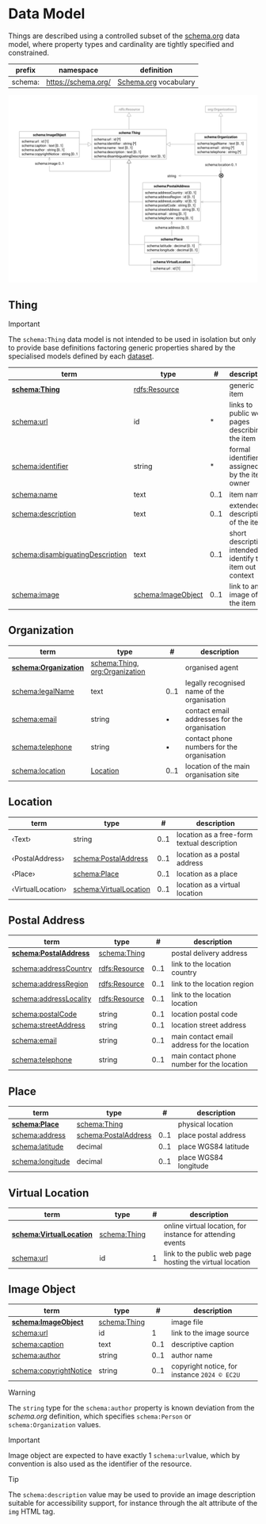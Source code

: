 # Data Model

Things are described using a controlled subset of the [schema.org](https://schema.org) data model, where property types
and cardinality are tightly specified and constrained.

| prefix  | namespace           | definition                                   |
|---------|---------------------|----------------------------------------------|
| schema: | https://schema.org/ | [Schema.org](https://schema.org/) vocabulary |

![thing data model](index/things.svg)

## Thing

> [!IMPORTANT]
>
> The `schema:Thing` data model is not intended to be used in isolation but only to provide base
> definitions factoring generic properties shared by the specialised models defined by each [dataset](./index.md).

| term                                                                             | type                                   | #    | description                                                    |
|----------------------------------------------------------------------------------|----------------------------------------|------|----------------------------------------------------------------|
| **[schema:Thing](https://schema.org/Thing)**                                     | [rdfs:Resource](resources.md#resource) |      | generic item                                                   |
| [schema:url](https://schema.org/url)                                             | id                                     | *    | links to public web pages describing the item                  |
| [schema:identifier](https://schema.org/identifier)                               | string                                 | *    | formal identifiers assigned by the item owner                  |
| [schema:name](https://schema.org/name)                                           | text                                   | 0..1 | item name                                                      |
| [schema:description](https://schema.org/description)                             | text                                   | 0..1 | extended  description of the item                              |
| [schema:disambiguatingDescription](https://schema.org/disambiguatingDescription) | text                                   | 0..1 | short description intended to identify the item out of context |
| [schema:image](https://schema.org/image)                                         | [schema:ImageObject](#image-object)    | 0..1 | link to an image of the item                                   |

## Organization

| term                                                       | type                                                               | #    | description                                  |
|------------------------------------------------------------|--------------------------------------------------------------------|------|----------------------------------------------|
| **[schema:Organization](https://schema.org/Organization)** | [schema:Thing](#thing), [org:Organization](agents.md#organization) |      | organised agent                              |
| [schema:legalName](https://schema.org/legalName)           | text                                                               | 0..1 | legally recognised name of the organisation  |
| [schema:email](https://schema.org/email)                   | string                                                             | ▪    | contact email addresses for the organisation |
| [schema:telephone](https://schema.org/telephone)           | string                                                             | ▪    | contact phone numbers for the organisation   |
| [schema:location](https://schema.org/location)             | [Location](#location)                                              | 0..1 | location of the main organisation site       |

## Location

| term              | type                                        | #    | description                                 |
|-------------------|---------------------------------------------|------|---------------------------------------------|
| ‹Text›            | string                                      | 0..1 | location as a free-form textual description |
| ‹PostalAddress›   | [schema:PostalAddress](#postal-address)     | 0..1 | location as a postal address                |
| ‹Place›           | [schema:Place](#place)                      | 0..1 | location as a place                         |
| ‹VirtualLocation› | [schema:VirtualLocation](#virtual-location) | 0..1 | location as a virtual location              |

## Postal Address

| term                                                         | type                                   | #    | description                                 |
|--------------------------------------------------------------|----------------------------------------|------|---------------------------------------------|
| **[schema:PostalAddress](https://schema.org/PostalAddress)** | [schema:Thing](#thing)                 |      | postal delivery address                     |
| [schema:addressCountry](https://schema.org/addressCountry)   | [rdfs:Resource](resources.md#resource) | 0..1 | link to the location country                |
| [schema:addressRegion](https://schema.org/addressRegion)     | [rdfs:Resource](resources.md#resource) | 0..1 | link to the location region                 |
| [schema:addressLocality](https://schema.org/addressLocality) | [rdfs:Resource](resources.md#resource) | 0..1 | link to the location location               |
| [schema:postalCode](https://schema.org/postalCode)           | string                                 | 0..1 | location postal code                        |
| [schema:streetAddress](https://schema.org/streetAddress)     | string                                 | 0..1 | location street address                     |
| [schema:email](https://schema.org/email)                     | string                                 | 0..1 | main contact email address for the location |
| [schema:telephone](https://schema.org/telephone)             | string                                 | 0..1 | main contact phone number for the location  |

## Place

| term                                             | type                                    | #    | description           |
|--------------------------------------------------|-----------------------------------------|------|-----------------------|
| **[schema:Place](https://schema.org/Place)**     | [schema:Thing](#thing)                  |      | physical location     |
| [schema:address](https://schema.org/address)     | [schema:PostalAddress](#postal-address) | 0..1 | place postal address  |
| [schema:latitude](https://schema.org/latitude)   | decimal                                 | 0..1 | place WGS84 latitude  |
| [schema:longitude](https://schema.org/longitude) | decimal                                 | 0..1 | place WGS84 longitude |

## Virtual Location

| term                                                             | type                   | # | description                                                |
|------------------------------------------------------------------|------------------------|---|------------------------------------------------------------|
| **[schema:VirtualLocation](https://schema.org/VirtualLocation)** | [schema:Thing](#thing) |   | online virtual location, for instance for attending events |
| [schema:url](https://schema.org/url)                             | id                     | 1 | link to the public web page hosting the virtual location   |

## Image Object

| term                                                         | type                   | #    | description                                   |
|--------------------------------------------------------------|------------------------|------|-----------------------------------------------|
| **[schema:ImageObject](https://schema.org/ImageObject)**     | [schema:Thing](#thing) |      | image file                                    |
| [schema:url](https://schema.org/url)                         | id                     | 1    | link to the image source                      |
| [schema:caption](https://schema.org/caption)                 | text                   | 0..1 | descriptive caption                           |
| [schema:author](https://schema.org/author)                   | string                 | 0..1 | author name                                   |
| [schema:copyrightNotice](https://schema.org/copyrightNotice) | string                 | 0..1 | copyright notice,  for instance `2024 © EC2U` |

> [!WARNING]
>
> The `string` type for the `schema:author` property is known deviation from the *schema.org* definition, which
> specifies
`schema:Person` or `schema:Organization` values.

> [!IMPORTANT]
>
> Image object are expected to have exactly 1 `schema:url`value, which by convention is also used as the identifier of
> the resource.

> [!TIP]
>
> The `schema:description` value may be used to provide an image description suitable for accessibility support, for
> instance through the alt attribute of the `img` HTML tag.
